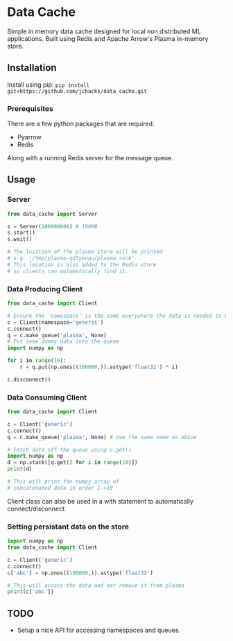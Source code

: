 # Data Cache

Simple in memory data cache designed for local non distributed ML applications.
Built using Redis and Apache Arrow's Plasma in-memory store.

## Installation

Install using pip: 
`pip install git+https://github.com/jchacks/data_cache.git`

### Prerequisites

There are a few python packages that are required.
* Pyarrow
* Redis

Along with a running Redis server for the message queue.


## Usage

### Server
```python
from data_cache import Server

s = Server(100000000) # 100MB
s.start()
s.wait()

# The location of the plasma store will be printed
# e.g. '/tmp/plasma-qd3yeugu/plasma.sock'
# This location is also added to the Redis store 
# so clients can automatically find it.
```

### Data Producing Client
```python
from data_cache import Client

# Ensure the `namespace` is the same everywhere the data is needed to be accessed
c = Client(namespace='generic') 
c.connect()
q = c.make_queue('plasma', None)
# Put some dummy data into the queue
import numpy as np 

for i in range(10):
    r = q.put(np.ones((100000,)).astype('float32') * i)

c.disconnect()
```

### Data Consuming Client
```python
from data_cache import Client

c = Client('generic')
c.connect()
q = c.make_queue('plasma', None) # Use the same name as above

# Fetch data off the queue using c.get()
import numpy as np 
d = np.stack([q.get() for i in range(10)])
print(d) 

# This will print the numpy array of 
# concatenated data in order 1->10
```

Client class can also be used in a with statement to automatically connect/disconnect.

### Setting persistant data on the store
```python
import numpy as np 
from data_cache import Client

c = Client('generic')
c.connect()
c['abc'] = np.ones((100000,)).astype('float32')

# This will access the data and not remove it from plasma
print(c['abc'])

```

## TODO
* Setup a nice API for accessing namespaces and queues.